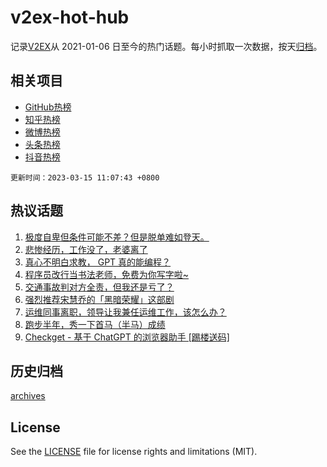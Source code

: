 # v2ex-hot-hub

 记录[V2EX](https://www.v2ex.com/)从 2021-01-06 日至今的热门话题。每小时抓取一次数据，按天[归档](archives)。
 
 ## 相关项目

- [GitHub热榜](https://github.com/snaildev/github-hot-hub)
- [知乎热榜](https://github.com/snaildev/zhihu-hot-hub)
- [微博热榜](https://github.com/snaildev/weibo-hot-hub)
- [头条热榜](https://github.com/snaildev/toutiao-hot-hub)
- [抖音热榜](https://github.com/snaildev/douyin-hot-hub)


 `更新时间：2023-03-15 11:07:43 +0800`

## 热议话题

1. [极度自卑但条件可能不差？但是脱单难如登天。](https://www.v2ex.com/t/924027)
1. [悲惨经历，工作没了，老婆离了](https://www.v2ex.com/t/924034)
1. [真心不明白求教， GPT 真的能编程？](https://www.v2ex.com/t/924080)
1. [程序员改行当书法老师，免费为你写字啦~](https://www.v2ex.com/t/923853)
1. [交通事故判对方全责，但我还是亏了？](https://www.v2ex.com/t/923840)
1. [强烈推荐宋慧乔的「黑暗荣耀」这部剧](https://www.v2ex.com/t/923855)
1. [运维同事离职，领导让我兼任运维工作，该怎么办？](https://www.v2ex.com/t/924055)
1. [跑步半年，秀一下首马（半马）成绩](https://www.v2ex.com/t/923839)
1. [Checkget - 基于 ChatGPT 的浏览器助手 [踢楼送码]](https://www.v2ex.com/t/923908)

## 历史归档

[archives](archives)

## License

See the [LICENSE](LICENSE) file for license rights and limitations (MIT).
